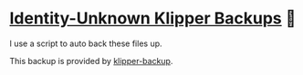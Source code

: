# [Identity-Unknown Klipper Backups](https://github.com/Identity-Unkn0wn) 💾 
I use a script to auto back these files up. 

This backup is provided by [klipper-backup](https://github.com/Staubgeborener/klipper-backup).
